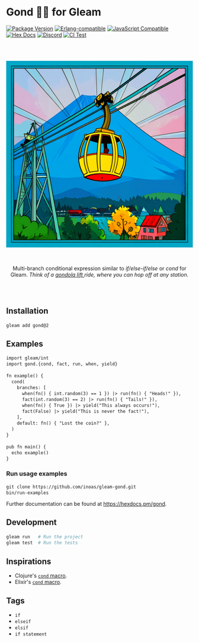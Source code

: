 # Gond 🚡🚠 for Gleam

[![Package <a href="https://github.com/inoas/gleam-gond/releases"><img src="https://img.shields.io/github/release/inoas/gleam-gond" alt="GitHub release"></a> Version](https://img.shields.io/hexpm/v/gond)](https://hex.pm/packages/gond)
[![Erlang-compatible](https://img.shields.io/badge/target-erlang-b83998)](https://www.erlang.org/)
[![JavaScript Compatible](https://img.shields.io/badge/target-javascript-f3e155)](https://en.wikipedia.org/wiki/JavaScript)
[![Hex Docs](https://img.shields.io/badge/hex-docs-ffaff3)](https://hexdocs.pm/gond/)
[![Discord](https://img.shields.io/discord/768594524158427167?label=discord%20chat&amp;color=5865F2)](https://discord.gg/Fm8Pwmy)
[![CI Test](https://github.com/inoas/gleam-gond/actions/workflows/test.yml/badge.svg?branch=main&amp;event=push)](https://github.com/inoas/gleam-gond/actions/workflows/test.yml)

<br>
<br>

<p align="center">
  <img src="https://raw.githubusercontent.com/inoas/gleam-gond/main/gond-logo.jpg" alt="Gleam Gond Logo" style="max-height: 33vh; width: auto; height: auto" width="480" height="480"/>
</p>

<br>

<p align="center">
  Multi-branch conditional expression similar to <i>if/else-if/else</i> or <i>cond</i> for Gleam.

  <i>
    Think of a <a href="https://en.wikipedia.org/wiki/Gondola_lift">gondola lift </a> ride,
    where you can hop off at any station.
  </i>
</p>

<br>
<br>

## Installation

```sh
gleam add gond@2
```

## Examples

```gleam
import gleam/int
import gond.{cond, fact, run, when, yield}

fn example() {
  cond(
    branches: [
      when(fn() { int.random(3) == 1 }) |> run(fn() { "Heads!" }),
      fact(int.random(3) == 2) |> run(fn() { "Tails!" }),
      when(fn() { True }) |> yield("This always occurs!"),
      fact(False) |> yield("This is never the fact!"),
    ],
    default: fn() { "Lost the coin?" },
  )
}

pub fn main() {
  echo example()
}
```

### Run usage examples

```shell
git clone https://github.com/inoas/gleam-gond.git
bin/run-examples
```

Further documentation can be found at <https://hexdocs.pm/gond>.

## Development

```sh
gleam run   # Run the project
gleam test  # Run the tests
```

## Inspirations

- Clojure's [`cond` macro](https://clojuredocs.org/clojure.core/cond).
- Elixir's [`cond` macro](https://hexdocs.pm/elixir/case-cond-and-if.html#cond).

## Tags

- `if`
- `elseif`
- `elsif`
- `if statement`
